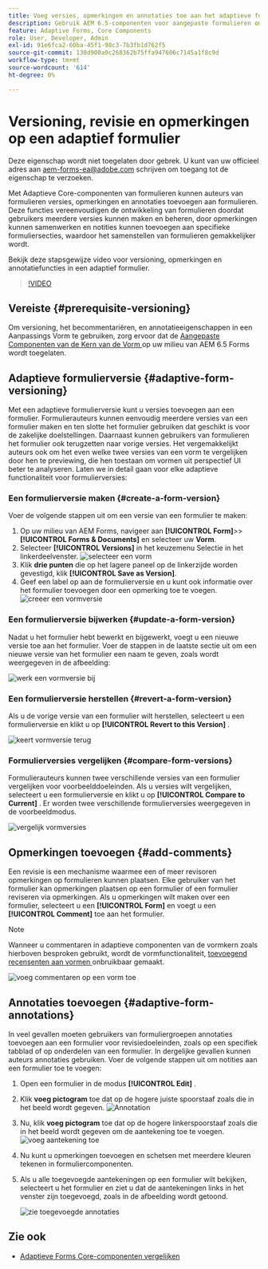 ```yaml
---
title: Voeg versies, opmerkingen en annotaties toe aan het adaptieve formulier AEM 6.5.
description: Gebruik AEM 6.5-componenten voor aangepaste formulieren om opmerkingen, annotaties en versies toe te voegen aan een adaptief formulier.
feature: Adaptive Forms, Core Components
role: User, Developer, Admin
exl-id: 91e6fca2-60ba-45f1-98c3-7b3fb1d762f5
source-git-commit: 130d900a9c268362b75ffa947606c7145a1f8c9d
workflow-type: tm+mt
source-wordcount: '614'
ht-degree: 0%

---
```


# Versioning, revisie en opmerkingen op een adaptief formulier

<!--
<span class="preview"> This feature is under the early adopter program. If you're interested in joining our early access program for this feature, send an email from your official address to aem-forms-ea@adobe.com to request access </span>
-->

<span class="preview"> Deze eigenschap wordt niet toegelaten door gebrek. U kunt van uw officieel adres aan aem-forms-ea@adobe.com schrijven om toegang tot de eigenschap te verzoeken.</span>

Met Adaptieve Core-componenten van formulieren kunnen auteurs van formulieren versies, opmerkingen en annotaties toevoegen aan formulieren. Deze functies vereenvoudigen de ontwikkeling van formulieren doordat gebruikers meerdere versies kunnen maken en beheren, door opmerkingen kunnen samenwerken en notities kunnen toevoegen aan specifieke formuliersecties, waardoor het samenstellen van formulieren gemakkelijker wordt.

Bekijk deze stapsgewijze video voor versioning, opmerkingen en annotatiefuncties in een adaptief formulier.

>[!VIDEO](https://video.tv.adobe.com/v/3463265)

## Vereiste {#prerequisite-versioning}

Om versioning, het becommentariëren, en annotatieeigenschappen in een Aanpassings Vorm te gebruiken, zorg ervoor dat de [ Aangepaste Componenten van de Kern van de Vorm ](https://experienceleague.adobe.com/en/docs/experience-manager-65/content/forms/adaptive-forms-core-components/enable-adaptive-forms-core-components) op uw milieu van AEM 6.5 Forms wordt toegelaten.

## Adaptieve formulierversie {#adaptive-form-versioning}

Met een adaptieve formulierversie kunt u versies toevoegen aan een formulier. Formulierauteurs kunnen eenvoudig meerdere versies van een formulier maken en ten slotte het formulier gebruiken dat geschikt is voor de zakelijke doelstellingen. Daarnaast kunnen gebruikers van formulieren het formulier ook terugzetten naar vorige versies. Het vergemakkelijkt auteurs ook om het even welke twee versies van een vorm te vergelijken door hen te previewing, die hen toestaan om vormen uit perspectief UI beter te analyseren. Laten we in detail gaan voor elke adaptieve functionaliteit voor formulierversies:

### Een formulierversie maken {#create-a-form-version}

Voer de volgende stappen uit om een versie van een formulier te maken:

1. Op uw milieu van AEM Forms, navigeer aan **[!UICONTROL Form]**>> **[!UICONTROL Forms & Documents]** en selecteer uw **Vorm**.
1. Selecteer **[!UICONTROL Versions]** in het keuzemenu Selectie in het linkerdeelvenster.
   ![ selecteer een vorm ](assets/select-a-form.png)
1. Klik **drie punten** die op het lagere paneel op de linkerzijde worden gevestigd, klik **[!UICONTROL Save as Version]**.
1. Geef een label op aan de formulierversie en u kunt ook informatie over het formulier toevoegen door een opmerking toe te voegen.
   ![ creeer een vormversie ](assets/create-a-form-version.png)

### Een formulierversie bijwerken {#update-a-form-version}

Nadat u het formulier hebt bewerkt en bijgewerkt, voegt u een nieuwe versie toe aan het formulier. Voer de stappen in de laatste sectie uit om een nieuwe versie van het formulier een naam te geven, zoals wordt weergegeven in de afbeelding:

![ werk een vormversie ](assets/update-a-form-version.png) bij

### Een formulierversie herstellen {#revert-a-form-version}

Als u de vorige versie van een formulier wilt herstellen, selecteert u een formulierversie en klikt u op **[!UICONTROL Revert to this Version]** .

![ keert vormversie ](assets/revert-form-version.png) terug

### Formulierversies vergelijken {#compare-form-versions}

Formulierauteurs kunnen twee verschillende versies van een formulier vergelijken voor voorbeelddoeleinden. Als u versies wilt vergelijken, selecteert u een formulierversie en klikt u op **[!UICONTROL Compare to Current]** . Er worden twee verschillende formulierversies weergegeven in de voorbeeldmodus.

![ vergelijk vormversies ](assets/compare-form-versions.png)

## Opmerkingen toevoegen {#add-comments}

Een revisie is een mechanisme waarmee een of meer revisoren opmerkingen op formulieren kunnen plaatsen. Elke gebruiker van het formulier kan opmerkingen plaatsen op een formulier of een formulier reviseren via opmerkingen. Als u opmerkingen wilt maken over een formulier, selecteert u een **[!UICONTROL Form]** en voegt u een **[!UICONTROL Comment]** toe aan het formulier.

>[!NOTE]
> Wanneer u commentaren in adaptieve componenten van de vormkern zoals hierboven besproken gebruikt, wordt de vormfunctionaliteit, [ toevoegend recensenten aan vormen ](/help/forms/using/create-reviews-forms.md) onbruikbaar gemaakt.


![ voeg commentaren op een vorm ](assets/form-comments.png) toe

## Annotaties toevoegen {#adaptive-form-annotations}

In veel gevallen moeten gebruikers van formuliergroepen annotaties toevoegen aan een formulier voor revisiedoeleinden, zoals op een specifiek tabblad of op onderdelen van een formulier. In dergelijke gevallen kunnen auteurs annotaties gebruiken.
Voer de volgende stappen uit om notities aan een formulier toe te voegen:

1. Open een formulier in de modus **[!UICONTROL Edit]** .

1. Klik **voeg pictogram** toe dat op de hogere juiste spoorstaaf zoals die in het beeld wordt gegeven.
   ![ Annotation ](assets/annotation.png)

1. Nu, klik **voeg pictogram** toe dat op de hogere linkerspoorstaaf zoals die in het beeld wordt gegeven om de aantekening toe te voegen.
   ![ voeg aantekening ](assets/add-annotation.png) toe

1. Nu kunt u opmerkingen toevoegen en schetsen met meerdere kleuren tekenen in formuliercomponenten.

1. Als u alle toegevoegde aantekeningen op een formulier wilt bekijken, selecteert u het formulier en ziet u dat de aantekeningen links in het venster zijn toegevoegd, zoals in de afbeelding wordt getoond.

   ![ zie toegevoegde annotaties ](assets/see-annotations.png)

## Zie ook

* [Adaptieve Forms Core-componenten vergelijken](/help/forms/using/compare-forms-core-components.md)

